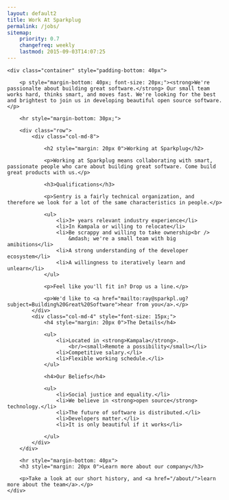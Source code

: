 ```yaml
---
layout: default2
title: Work At Sparkplug
permalink: /jobs/
sitemap:
    priority: 0.7
    changefreq: weekly
    lastmod: 2015-09-03T14:07:25
---
```


<section id="content" class="content">

    <div class="container" style="padding-bottom: 40px">

        <p style="margin-bottom: 40px; font-size: 20px;"><strong>We're passionalte about building great software.</strong> Our small team works hard, thinks smart, and moves fast. We're looking for the best and brightest to join us in developing beautiful open source software.</p>

        <hr style="margin-bottom: 30px;">

        <div class="row">
            <div class="col-md-8">

                <h2 style="margin: 20px 0">Working at Sparkplug</h2>

                <p>Working at Sparkplug means collaborating with smart, passionate people who care about building great software. Come build great products with us.</p>

                <h3>Qualifications</h3>

                <p>Sentry is a fairly technical organization, and therefore we look for a lot of the same characteristics in people.</p>

                <ul>
                    <li>3+ years relevant industry experience</li>
                    <li>In Kampala or willing to relocate</li>
                    <li>Be scrappy and willing to take ownership<br />
                        &mdash; we're a small team with big amibitions</li>
                    <li>A strong understanding of the developer ecosystem</li>
                    <li>A willingness to iteratively learn and unlearn</li>
                </ul>

                <p>Feel like you'll fit in? Drop us a line.</p>

                <p>We'd like to <a href="mailto:ray@sparkpl.ug?subject=Building%20Great%20Software">hear from you</a>.</p>
            </div>
            <div class="col-md-4" style="font-size: 15px;">
                <h4 style="margin: 20px 0">The Details</h4>

                <ul>
                    <li>Located in <strong>Kampala</strong>.
                        <br/><small>Remote a possibility</small></li>
                    <li>Competitive salary.</li>
                    <li>Flexible working schedule.</li>
                </ul>

                <h4>Our Beliefs</h4>

                <ul>
                    <li>Social justice and equality.</li>
                    <li>We believe in <strong>open source</strong> technology.</li>
                    <li>The future of software is distributed.</li>
                    <li>Developers matter.</li>
                    <li>It is only beautiful if it works</li>

                </ul>
            </div>
        </div>

        <hr style="margin-bottom: 40px">
        <h3 style="margin: 20px 0">Learn more about our company</h3>

        <p>Take a look at our short history, and <a href="/about/">learn more about the team</a>.</p>
    </div>
</section>